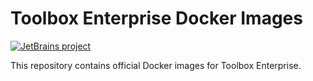 # Toolbox Enterprise Docker Images

[![JetBrains project](https://jb.gg/badges/official.svg)](https://confluence.jetbrains.com/display/ALL/JetBrains+on+GitHub)

This repository contains official Docker images for Toolbox Enterprise.